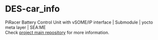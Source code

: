 # DES-car_info
PiRacer Battery Control Unit with vSOME/IP interface | Submodule | yocto meta layer | SEA:ME 
<br>
Check [project main repository](https://github.com/Lagavulin9/DES_Head-Unit) for more information. 